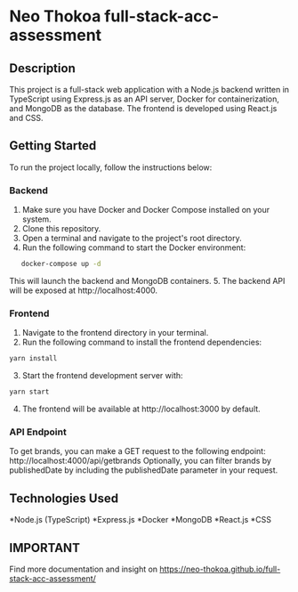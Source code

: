 # Neo Thokoa full-stack-acc-assessment

## Description
This project is a full-stack web application with a Node.js backend written in TypeScript using Express.js as an API server, Docker for containerization, and MongoDB as the database. The frontend is developed using React.js and CSS. 

## Getting Started
To run the project locally, follow the instructions below:

### Backend
1. Make sure you have Docker and Docker Compose installed on your system.
2. Clone this repository.
3. Open a terminal and navigate to the project's root directory.
4. Run the following command to start the Docker environment:
```bash
   docker-compose up -d
```
This will launch the backend and MongoDB containers.
5. The backend API will be exposed at http://localhost:4000.

### Frontend
1. Navigate to the frontend directory in your terminal.
2. Run the following command to install the frontend dependencies:
```bash
yarn install
```
3. Start the frontend development server with:
```bash
yarn start
```
4. The frontend will be available at http://localhost:3000 by default.

### API Endpoint
To get brands, you can make a GET request to the following endpoint:
http://localhost:4000/api/getbrands
Optionally, you can filter brands by publishedDate by including the publishedDate parameter in your request.

## Technologies Used

*Node.js (TypeScript)
*Express.js
*Docker
*MongoDB
*React.js
*CSS

## IMPORTANT

Find more documentation and insight on <https://neo-thokoa.github.io/full-stack-acc-assessment/>